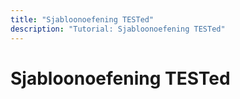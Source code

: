 ```yaml
---
title: "Sjabloonoefening TESTed"
description: "Tutorial: Sjabloonoefening TESTed"
---
```


# Sjabloonoefening TESTed
